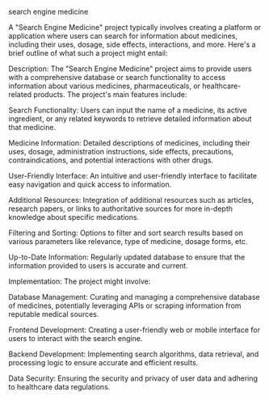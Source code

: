search engine medicine

A "Search Engine Medicine" project typically involves creating a platform or application where users can search for information about medicines, including their uses, dosage, side effects, interactions, and more. Here's a brief outline of what such a project might entail:

Description:
The "Search Engine Medicine" project aims to provide users with a comprehensive database or search functionality to access information about various medicines, pharmaceuticals, or healthcare-related products. The project's main features include:

Search Functionality: Users can input the name of a medicine, its active ingredient, or any related keywords to retrieve detailed information about that medicine.

Medicine Information: Detailed descriptions of medicines, including their uses, dosage, administration instructions, side effects, precautions, contraindications, and potential interactions with other drugs.

User-Friendly Interface: An intuitive and user-friendly interface to facilitate easy navigation and quick access to information.

Additional Resources: Integration of additional resources such as articles, research papers, or links to authoritative sources for more in-depth knowledge about specific medications.

Filtering and Sorting: Options to filter and sort search results based on various parameters like relevance, type of medicine, dosage forms, etc.

Up-to-Date Information: Regularly updated database to ensure that the information provided to users is accurate and current.

Implementation:
The project might involve:

Database Management: Curating and managing a comprehensive database of medicines, potentially leveraging APIs or scraping information from reputable medical sources.

Frontend Development: Creating a user-friendly web or mobile interface for users to interact with the search engine.

Backend Development: Implementing search algorithms, data retrieval, and processing logic to ensure accurate and efficient results.

Data Security: Ensuring the security and privacy of user data and adhering to healthcare data regulations.
